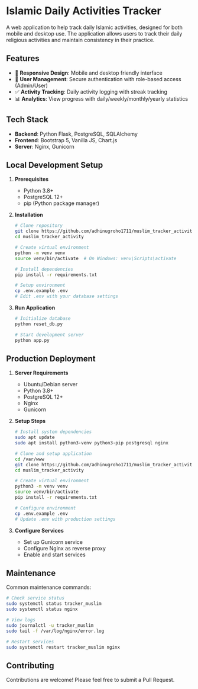 # Islamic Daily Activities Tracker

A web application to help track daily Islamic activities, designed for both mobile and desktop use. The application allows users to track their daily religious activities and maintain consistency in their practice.

## Features

- 📱 **Responsive Design**: Mobile and desktop friendly interface
- 🔐 **User Management**: Secure authentication with role-based access (Admin/User)
- ✅ **Activity Tracking**: Daily activity logging with streak tracking
- 📊 **Analytics**: View progress with daily/weekly/monthly/yearly statistics

## Tech Stack

- **Backend**: Python Flask, PostgreSQL, SQLAlchemy
- **Frontend**: Bootstrap 5, Vanilla JS, Chart.js
- **Server**: Nginx, Gunicorn

## Local Development Setup

1. **Prerequisites**
   - Python 3.8+
   - PostgreSQL 12+
   - pip (Python package manager)

2. **Installation**
   ```bash
   # Clone repository
   git clone https://github.com/adhinugroho1711/muslim_tracker_activity.git
   cd muslim_tracker_activity

   # Create virtual environment
   python -m venv venv
   source venv/bin/activate  # On Windows: venv\Scripts\activate

   # Install dependencies
   pip install -r requirements.txt

   # Setup environment
   cp .env.example .env
   # Edit .env with your database settings
   ```

3. **Run Application**
   ```bash
   # Initialize database
   python reset_db.py

   # Start development server
   python app.py
   ```

## Production Deployment

1. **Server Requirements**
   - Ubuntu/Debian server
   - Python 3.8+
   - PostgreSQL 12+
   - Nginx
   - Gunicorn

2. **Setup Steps**
   ```bash
   # Install system dependencies
   sudo apt update
   sudo apt install python3-venv python3-pip postgresql nginx

   # Clone and setup application
   cd /var/www
   git clone https://github.com/adhinugroho1711/muslim_tracker_activity.git
   cd muslim_tracker_activity

   # Create virtual environment
   python3 -m venv venv
   source venv/bin/activate
   pip install -r requirements.txt

   # Configure environment
   cp .env.example .env
   # Update .env with production settings
   ```

3. **Configure Services**
   - Set up Gunicorn service
   - Configure Nginx as reverse proxy
   - Enable and start services

## Maintenance

Common maintenance commands:
```bash
# Check service status
sudo systemctl status tracker_muslim
sudo systemctl status nginx

# View logs
sudo journalctl -u tracker_muslim
sudo tail -f /var/log/nginx/error.log

# Restart services
sudo systemctl restart tracker_muslim nginx
```

## Contributing

Contributions are welcome! Please feel free to submit a Pull Request.
